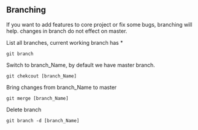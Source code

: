 Branching
---------------------------------
If you  want to add features to core project or fix some bugs, branching will help.
changes in branch do not effect on master.

List all branches, current working branch has *
```
git branch
```
Switch to branch_Name, by default we have master branch.
```
git chekcout [branch_Name]
```
Bring changes from branch_Name to master
```
git merge [branch_Name]
```

Delete branch
```
git branch -d [branch_Name]
```
